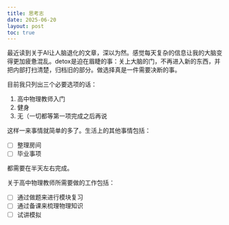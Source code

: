 ```yaml
---
title: 思考志
date: 2025-06-20
layout: post
toc: true
---
```


最近读到关于AI让人脑退化的文章，深以为然。感觉每天复杂的信息让我的大脑变得更加疲惫混乱。detox是迫在眉睫的事：关上大脑的门，不再进入新的东西，并把内部打扫清楚，归档旧的部分。做选择真是一件需要决断的事。

目前我只列出三个必要选项的话：

1. 高中物理教师入门
1. 健身
1. 无（一切都等第一项完成之后再说

这样一来事情就简单的多了。生活上的其他事情包括：

- [ ] 整理房间
- [ ] 毕业事项

都需要在半天左右完成。

关于高中物理教师所需要做的工作包括：

- [ ] 通过做题来进行模块复习
- [ ] 通过备课来梳理物理知识
- [ ] 试讲模拟